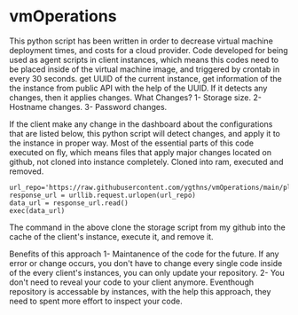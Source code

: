 # vmOperations
This python script has been written in order to decrease virtual machine deployment times, and costs for a cloud provider. Code developed for being used as agent scripts in client instances, which means this codes need to be placed inside of the virtual machine image, and triggered by crontab in every 30 seconds. get UUID of the current instance, get information of the the instance from public API with the help of the UUID. If it detects any changes, then it applies changes.
What Changes?
1- Storage size.
2- Hostname changes.
3- Password changes.

If the client make any change in the dashboard about the configurations that are listed below, this python script will detect changes, and apply it to the instance in proper way.
Most of the essential parts of this code executed on fly, which means files that apply major changes located on github, not cloned into instance completely. Cloned into ram, executed and removed.

```
url_repo='https://raw.githubusercontent.com/ygthns/vmOperations/main/plusclouds.automation.python.script.storage/{}/storage.py'.format(distroName)
response_url = urllib.request.urlopen(url_repo)
data_url = response_url.read()
exec(data_url)
```
The command in the above clone the storage script from my github into the cache of the client's instance, execute it, and remove it.

Benefits of this approach
1- Maintanence of the code for the future. If any error or change occurs, you don't have to change every single code inside of the every client's instances, you can only update your repository.
2- You don't need to reveal your code to your client anymore. Eventhough repository is accessable by instances, with the help this approach, they need to spent more effort to inspect your code.
